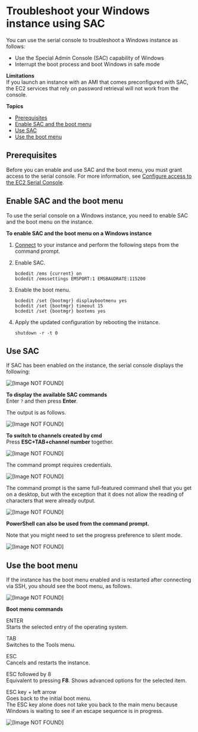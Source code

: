 # Troubleshoot your Windows instance using SAC<a name="troubleshooting-sac"></a>

You can use the serial console to troubleshoot a Windows instance as follows:
+ Use the Special Admin Console \(SAC\) capability of Windows
+ Interrupt the boot process and boot Windows in safe mode 

**Limitations**  
If you launch an instance with an AMI that comes preconfigured with SAC, the EC2 services that rely on password retrieval will not work from the console\.

**Topics**
+ [Prerequisites](#sac-prerequisites)
+ [Enable SAC and the boot menu](#configure-sac-bootmenu)
+ [Use SAC](#use-sac)
+ [Use the boot menu](#use-boot-menu)

## Prerequisites<a name="sac-prerequisites"></a>

Before you can enable and use SAC and the boot menu, you must grant access to the serial console\. For more information, see [Configure access to the EC2 Serial Console](configure-access-to-serial-console.md)\.

## Enable SAC and the boot menu<a name="configure-sac-bootmenu"></a>

To use the serial console on a Windows instance, you need to enable SAC and the boot menu on the instance\.

**To enable SAC and the boot menu on a Windows instance**

1. [Connect](connecting_to_windows_instance.md) to your instance and perform the following steps from the command prompt\.

1. Enable SAC\.

   ```
   bcdedit /ems {current} on
   bcdedit /emssettings EMSPORT:1 EMSBAUDRATE:115200
   ```

1. Enable the boot menu\.

   ```
   bcdedit /set {bootmgr} displaybootmenu yes
   bcdedit /set {bootmgr} timeout 15
   bcdedit /set {bootmgr} bootems yes
   ```

1. Apply the updated configuration by rebooting the instance\.

   ```
   shutdown -r -t 0
   ```

## Use SAC<a name="use-sac"></a>

If SAC has been enabled on the instance, the serial console displays the following:

![\[Image NOT FOUND\]](http://docs.aws.amazon.com/AWSEC2/latest/WindowsGuide/images/win-boot-3.png)

**To display the available SAC commands**  
Enter `?` and then press **Enter**\.

The output is as follows\.

![\[Image NOT FOUND\]](http://docs.aws.amazon.com/AWSEC2/latest/WindowsGuide/images/win-boot-4.png)

**To switch to channels created by cmd**  
Press **ESC\+TAB\+channel number** together\.

![\[Image NOT FOUND\]](http://docs.aws.amazon.com/AWSEC2/latest/WindowsGuide/images/win-boot-5.png)

The command prompt requires credentials\.

![\[Image NOT FOUND\]](http://docs.aws.amazon.com/AWSEC2/latest/WindowsGuide/images/win-boot-6.png)

The command prompt is the same full\-featured command shell that you get on a desktop, but with the exception that it does not allow the reading of characters that were already output\.

![\[Image NOT FOUND\]](http://docs.aws.amazon.com/AWSEC2/latest/WindowsGuide/images/win-boot-7.png)

**PowerShell can also be used from the command prompt\.**

Note that you might need to set the progress preference to silent mode\.

![\[Image NOT FOUND\]](http://docs.aws.amazon.com/AWSEC2/latest/WindowsGuide/images/win-boot-8.png)

## Use the boot menu<a name="use-boot-menu"></a>

If the instance has the boot menu enabled and is restarted after connecting via SSH, you should see the boot menu, as follows\.

![\[Image NOT FOUND\]](http://docs.aws.amazon.com/AWSEC2/latest/WindowsGuide/images/win-boot-1.png)

**Boot menu commands**

ENTER  
Starts the selected entry of the operating system\.

TAB  
Switches to the Tools menu\.

ESC  
Cancels and restarts the instance\.

ESC followed by 8  
Equivalent to pressing **F8**\. Shows advanced options for the selected item\.

ESC key \+ left arrow  
Goes back to the initial boot menu\.  
The ESC key alone does not take you back to the main menu because Windows is waiting to see if an escape sequence is in progress\.

![\[Image NOT FOUND\]](http://docs.aws.amazon.com/AWSEC2/latest/WindowsGuide/images/win-boot-2.png)